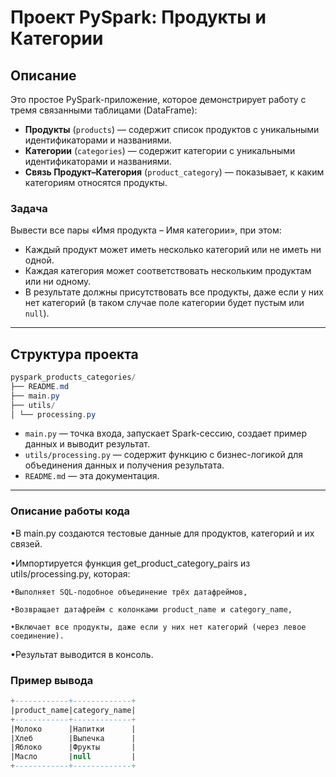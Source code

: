 # Проект PySpark: Продукты и Категории

## Описание

Это простое PySpark-приложение, которое демонстрирует работу с тремя связанными таблицами (DataFrame):

- **Продукты** (`products`) — содержит список продуктов с уникальными идентификаторами и названиями.
- **Категории** (`categories`) — содержит категории с уникальными идентификаторами и названиями.
- **Связь Продукт–Категория** (`product_category`) — показывает, к каким категориям относятся продукты.

### Задача

Вывести все пары «Имя продукта – Имя категории», при этом:

- Каждый продукт может иметь несколько категорий или не иметь ни одной.
- Каждая категория может соответствовать нескольким продуктам или ни одному.
- В результате должны присутствовать все продукты, даже если у них нет категорий (в таком случае поле категории будет пустым или `null`).

---

## Структура проекта

```csharp
pyspark_products_categories/
├── README.md
├── main.py
├── utils/
│ └── processing.py
```

- `main.py` — точка входа, запускает Spark-сессию, создает пример данных и выводит результат.
- `utils/processing.py` — содержит функцию с бизнес-логикой для объединения данных и получения результата.
- `README.md` — эта документация.

---

### Описание работы кода

•В main.py создаются тестовые данные для продуктов, категорий и их связей.

•Импортируется функция get_product_category_pairs из utils/processing.py, которая:

	•Выполняет SQL-подобное объединение трёх датафреймов,

	•Возвращает датафрейм с колонками product_name и category_name,

	•Включает все продукты, даже если у них нет категорий (через левое соединение).

•Результат выводится в консоль.

### Пример вывода
```sql
+------------+-------------+
|product_name|category_name|
+------------+-------------+
|Молоко      |Напитки      |
|Хлеб        |Выпечка      |
|Яблоко      |Фрукты       |
|Масло       |null         |
+------------+-------------+
```

